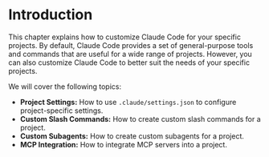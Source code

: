 # Introduction

This chapter explains how to customize Claude Code for your specific projects. By default, Claude Code provides a set of general-purpose tools and commands that are useful for a wide range of projects. However, you can also customize Claude Code to better suit the needs of your specific projects.

We will cover the following topics:

*   **Project Settings:** How to use `.claude/settings.json` to configure project-specific settings.
*   **Custom Slash Commands:** How to create custom slash commands for a project.
*   **Custom Subagents:** How to create custom subagents for a project.
*   **MCP Integration:** How to integrate MCP servers into a project.